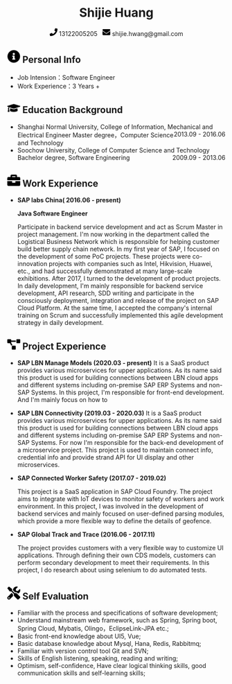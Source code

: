  <center>
     <h1>Shijie Huang</h1>
     <div>
         <span>
             <img src="assets/phone-solid.svg" width="18px">
             13122005205
         </span>
         &nbsp;
         <span>
             <img src="assets/envelope-solid.svg" width="18px">
             shijie.hwang@gmail.com
         </span>
     </div>
 </center>

 ## <img src="assets/info-circle-solid.svg" width="30px"> Personal Info 

 - Job Intension：Software Engineer
 - Work Experience：3 Years +

## <img src="assets/graduation-cap-solid.svg" width="30px"> Education Background

- Shanghai Normal University, College of Information, Mechanical and Electrical Engineer<div style="float:right">2013.09 - 2016.06</div>
  Master degree，Computer Science and Technology
- Soochow University, College of Computer Science and Technology<div style="float:right">2009.09 - 2013.06</div>
  Bachelor degree, Software Engineering

## <img src="assets/briefcase-solid.svg" width="30px"> Work Experience

- **SAP labs China( 2016.06 - present)**

  **Java Software Engineer**
  
  Participate in backend service development and act as Scrum Master in project management. I'm now working in the department called the Logistical Business Network which is responsible for helping customer build better supply chain network. In my first year of SAP, I focused on the development of some PoC projects. These projects were co-innovation projects with companies such as Intel, Hikvision, Huawei, etc., and had successfully demonstrated at many large-scale exhibitions.
  After 2017, I turned to the development of product projects. In daily development, I'm mainly responsible for backend service development, API research, SDD writing and participate in the consciously deployment, integration and release of the project on SAP Cloud Platform. At the same time, I accepted the company's internal training on Scrum and successfully implemented this agile development strategy in daily development.


## <img src="assets/project-diagram-solid.svg" width="30px"> Project Experience

- **SAP LBN Manage Models (2020.03 - present)**
  It is a SaaS product provides various microservices for upper applications. As its name said this product is used for building connections between LBN cloud apps and different systems including on-premise SAP ERP Systems and non-SAP Systems.
  In this project, I'm responsible for front-end development. And I'm mainly focus on how to 

- **SAP LBN Connectivity (2019.03 - 2020.03)**
  It is a SaaS product provides various microservices for upper applications. As its name said this product is used for building connections between LBN cloud apps and different systems including on-premise SAP ERP Systems and non-SAP Systems.
  For now I'm responsible for the back-end development of a microservice project. This project is used to maintain connect info, credential info and provide strand API for UI display and other microservices.

- **SAP Connected Worker Safety (2017.07 - 2019.02)**
  
  This project is a SaaS application in SAP Cloud Foundry. The project aims to integrate with IoT devices to monitor safety of workers and work environment.
  In this project, I was involved in the development of backend services and mainly focused on user-defined parsing modules, which provide a more flexible way to define the details of geofence.

- **SAP Global Track and Trace (2016.06 - 2017.11)**
  
  The project provides customers with a very flexible way to customize UI applications. Through defining their own CDS models, customers can perform secondary development to meet their requirements.
  In this project, I do research about using selenium to do automated tests.

## <img src="assets/tools-solid.svg" width="30px"> Self Evaluation

- Familiar with the process and specifications of software development;
- Understand mainstream web framework, such as Spring, Spring boot, Spring Cloud, Mybatis, Olingo，EclipseLink-JPA etc.;
- Basic front-end knowledge about UI5, Vue;
- Basic database knowledge about Mysql, Hana, Redis, Rabbitmq;
- Familiar with version control tool Git and SVN;
- Skills of English listening, speaking, reading and writing;
- Optimism, self-confidence, Have clear logical thinking skills, good communication skills and self-learning skills;
